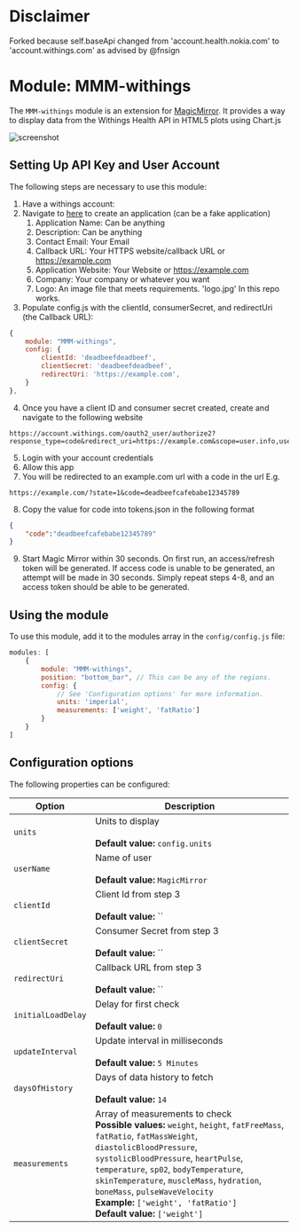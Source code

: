 # Disclaimer

Forked because self.baseApi changed from 'account.health.nokia.com' to 'account.withings.com' as advised by @fnsign

# Module: MMM-withings
The `MMM-withings` module is an extension for [MagicMirror](https://github.com/MichMich/MagicMirror). It provides a way to display data from the Withings Health API in HTML5 plots using Chart.js

![screenshot](screenshot.png)

## Setting Up API Key and User Account
The following steps are necessary to use this module:
1. Have a withings account:
2. Navigate to [here](https://account.withings.com/partner/add_oauth2) to create an application (can be a fake application)
    1. Application Name: Can be anything
    2. Description: Can be anything
    3. Contact Email: Your Email
    4. Callback URL: Your HTTPS website/callback URL or https://example.com
    5. Application Website: Your Website or https://example.com
    6. Company: Your company or whatever you want
    7. Logo: An image file that meets requirements. 'logo.jpg' In this repo works.
3. Populate config.js with the clientId, consumerSecret, and redirectUri (the Callback URL):
````javascript
{
    module: "MMM-withings",
    config: {
        clientId: 'deadbeefdeadbeef',
        clientSecret: 'deadbeefdeadbeef',
        redirectUri: 'https://example.com',
    }
},
````
4. Once you have a client ID and consumer secret created, create and navigate to the following website
````url
https://account.withings.com/oauth2_user/authorize2?response_type=code&redirect_uri=https://example.com&scope=user.info,user.metrics,user.activity&state=1&client_id=
````
5. Login with your account credentials
6. Allow this app
7. You will be redirected to an example.com url with a code in the url
E.g.
````url
https://example.com/?state=1&code=deadbeefcafebabe12345789
````
8. Copy the value for code into tokens.json in the following format
````json
{
    "code":"deadbeefcafebabe12345789"
}
````
9. Start Magic Mirror within 30 seconds. On first run, an access/refresh token will be generated. If access code is unable to be generated, an attempt will be made in 30 seconds. Simply repeat steps 4-8, and an access token should be able to be generated.

## Using the module

To use this module, add it to the modules array in the `config/config.js` file:
````javascript
modules: [
    {
        module: "MMM-withings",
        position: "bottom_bar",	// This can be any of the regions.
        config: {
            // See 'Configuration options' for more information.
            units: 'imperial',
            measurements: ['weight', 'fatRatio']
        }
    }
]
````

## Configuration options

The following properties can be configured:

| Option | Description
| ------ | -----------
| `units` | Units to display<br><br> **Default value:** `config.units`
| `userName` | Name of user<br><br> **Default value:** `MagicMirror`
| `clientId` | Client Id from step 3<br><br> **Default value:** ``
| `clientSecret` | Consumer Secret from step 3<br><br> **Default value:** ``
| `redirectUri` | Callback URL from step 3<br><br> **Default value:** ``
| `initialLoadDelay` | Delay for first check<br><br> **Default value:** `0`
| `updateInterval` | Update interval in milliseconds<br><br> **Default value:** `5 Minutes`
| `daysOfHistory` | Days of data history to fetch<br><br> **Default value:** `14`
| `measurements` | Array of measurements to check<br>**Possible values:** `weight`, `height`, `fatFreeMass`, `fatRatio`, `fatMassWeight`, `diastolicBloodPressure`, `systolicBloodPressure`, `heartPulse`, `temperature`, `sp02`, `bodyTemperature`, `skinTemperature`, `muscleMass`, `hydration`, `boneMass`, `pulseWaveVelocity`<br>**Example:** `['weight', 'fatRatio']`<br>**Default value:** `['weight']`
